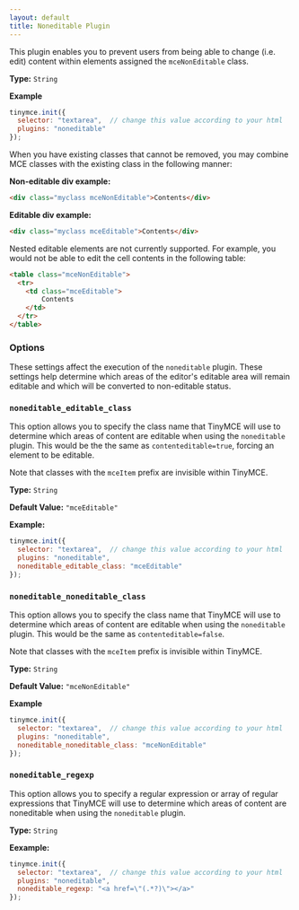 ```yaml
---
layout: default
title: Noneditable Plugin
---
```


This plugin enables you to prevent users from being able to change (i.e. edit) content within elements assigned the `mceNonEditable` class.

**Type:** `String`

**Example**

```js
tinymce.init({
  selector: "textarea",  // change this value according to your html
  plugins: "noneditable"
});
```

When you have existing classes that cannot be removed, you may combine MCE classes with the existing class in the following manner:

**Non-editable div example:**

```html
<div class="myclass mceNonEditable">Contents</div>
```

**Editable div example:**

```html
<div class="myclass mceEditable">Contents</div>
```

Nested editable elements are not currently supported. For example, you would not be able to edit the cell contents in the following table:

```html
<table class="mceNonEditable">
  <tr>
    <td class="mceEditable">
        Contents
    </td>
  </tr>
</table>
```

### Options

These settings affect the execution of the `noneditable` plugin. These settings help determine which areas of the editor's editable area will remain editable and which will be converted to non-editable status.

### `noneditable_editable_class`

This option allows you to specify the class name that TinyMCE will use to determine which areas of content are editable when using the `noneditable` plugin. This would be the the same as `contenteditable=true`, forcing an element to be editable.

Note that classes with the `mceItem` prefix are invisible within TinyMCE.

**Type:** `String`

**Default Value:** `"mceEditable"`

**Example:**

```js
tinymce.init({
  selector: "textarea",  // change this value according to your html
  plugins: "noneditable",
  noneditable_editable_class: "mceEditable"
});
```

### `noneditable_noneditable_class`

This option allows you to specify the class name that TinyMCE will use to determine which areas of content are editable when using the `noneditable` plugin. This would be the same as `contenteditable=false`.

Note that classes with the `mceItem` prefix is invisible within TinyMCE.

**Type:** `String`

**Default Value:** `"mceNonEditable"`

**Example**

```js
tinymce.init({
  selector: "textarea",  // change this value according to your html
  plugins: "noneditable",
  noneditable_noneditable_class: "mceNonEditable"
});
```

### `noneditable_regexp`

This option allows you to specify a regular expression or array of regular expressions that TinyMCE will use to determine which areas of content are noneditable when using the `noneditable` plugin.

**Type:** `String`

**Eexample:**

```js
tinymce.init({
  selector: "textarea",  // change this value according to your html
  plugins: "noneditable",
  noneditable_regexp: "<a href=\"(.*?)\"></a>"
});
```
